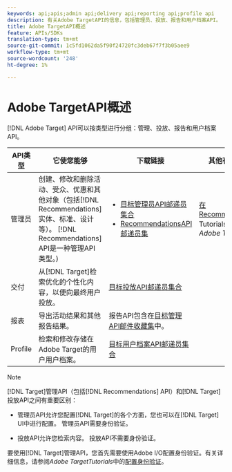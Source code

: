 ```yaml
---
keywords: api;apis;admin api;delivery api;reporting api;profile api
description: 有关Adobe TargetAPI的信息，包括管理员、投放、报告和用户档案API。
title: Adobe TargetAPI概述
feature: APIs/SDKs
translation-type: tm+mt
source-git-commit: 1c5fd1062da5f90f24720fc3deb67f7f3b05aee9
workflow-type: tm+mt
source-wordcount: '248'
ht-degree: 1%

---
```



# Adobe TargetAPI概述

[!DNL Adobe Target] API可以按类型进行分组：管理、投放、报告和用户档案API。

| API类型 | 它使您能够 | 下载链接 | 其他有用链接 |
| --- | --- | --- |--- |
| 管理员 | 创建、修改和删除活动、受众、优惠和其他对象（包括[!DNL Recommendations]实体、标准、设计等）。 [!DNL Recommendations] API是一种管理API类型。) | <UL><li>[目标管理员API邮递员集合](https://developers.adobetarget.com/api/#admin-postman-collection)</li><li>[RecommendationsAPI邮递员集](https://developers.adobetarget.com/api/recommendations/#section/Postman)</li></ul> | [在Recommendations](https://experienceleague.adobe.com/docs/target-learn/recommendations-api-tutorial/recs-api-overview.html) Tutorials *中使用Adobe Target* |
| 交付 | 从[!DNL Target]检索优化的个性化内容，以便向最终用户投放。 | [目标投放API邮递员集合](https://developers.adobetarget.com/api/delivery-api/#section/Getting-Started/Postman-Collection) |  |
| 报表 | 导出活动结果和其他报告结果。 | 报告API包含在[目标管理API邮件收藏集](https://developers.adobetarget.com/api/#admin-postman-collection)中。 |  |
| Profile | 检索和修改存储在Adobe Target的用户用户档案。 | [目标用户档案API邮递员集合](https://developers.adobetarget.com/api/#profiles) |  |

>[!NOTE]
>
>[!DNL Target]管理API（包括[!DNL Recommendations] API）和[!DNL Target]投放API之间有重要区别：
>
>* 管理员API允许您配置[!DNL Target]的各个方面，您也可以在[!DNL Target] UI中进行配置。 管理员API需要身份验证。
   >
   >
* 投放API允许您检索内容。 投放API不需要身份验证。
>
>
要使用[!DNL Target]管理API，您首先需要使用Adobe I/O配置身份验证。有关详细信息，请参阅&#x200B;*Adobe TargetTutorials*&#x200B;中的[配置身份验证](https://experienceleague.adobe.com/docs/target-learn/tutorials/apis/configure-io-target-integration.html)。
